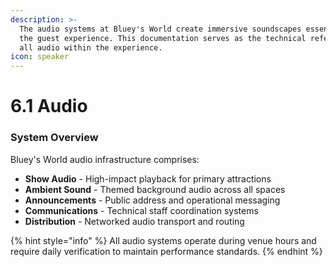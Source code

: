```yaml
---
description: >-
  The audio systems at Bluey's World create immersive soundscapes essential to
  the guest experience. This documentation serves as the technical reference for
  all audio within the experience.
icon: speaker
---
```


# 6.1 Audio

### System Overview

Bluey's World audio infrastructure comprises:

* **Show Audio** - High-impact playback for primary attractions
* **Ambient Sound** - Themed background audio across all spaces
* **Announcements** - Public address and operational messaging
* **Communications** - Technical staff coordination systems
* **Distribution** - Networked audio transport and routing

{% hint style="info" %}
All audio systems operate during venue hours and require daily verification to maintain performance standards.
{% endhint %}
